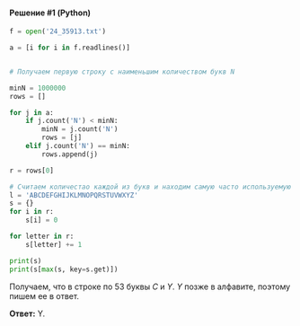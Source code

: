 #### Решение #1 (Python)
```python
f = open('24_35913.txt')

a = [i for i in f.readlines()]


# Получаем первую строку с наименьшим количеством букв N

minN = 1000000
rows = []

for j in a:
	if j.count('N') < minN:
		minN = j.count('N')
		rows = [j]
	elif j.count('N') == minN:
		rows.append(j)

r = rows[0]

# Считаем количестао каждой из букв и находим самую часто используемую
l = 'ABCDEFGHIJKLMNOPQRSTUVWXYZ'
s = {}
for i in r:
	s[i] = 0

for letter in r:
	s[letter] += 1

print(s)
print(s[max(s, key=s.get)])
```

Получаем, что в строке по 53 буквы *C* и *Y*. *Y* позже в алфавите, поэтому пишем ее в ответ.

**Ответ:** Y.
